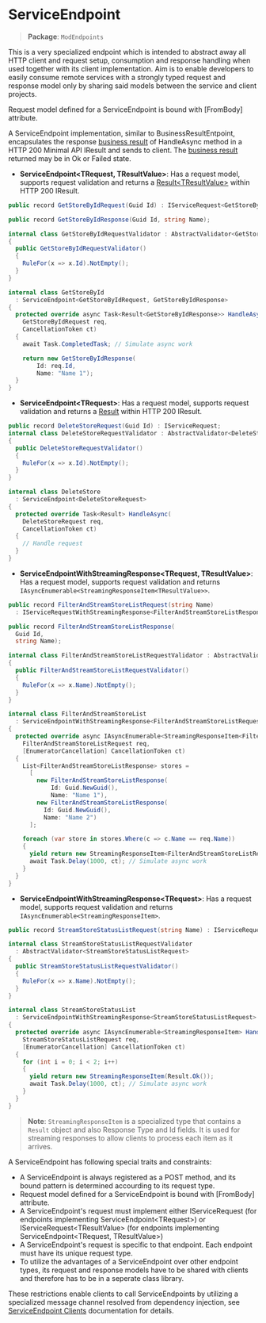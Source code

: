# ServiceEndpoint

>**Package**: `ModEndpoints`

This is a very specialized endpoint which is intended to abstract away all HTTP client and request setup, consumption and response handling when used together with its client implementation. Aim is to enable developers to easily consume remote services with a strongly typed request and response model only by sharing said models between the service and client projects.

Request model defined for a ServiceEndpoint is bound with [FromBody] attribute.

A ServiceEndpoint implementation, similar to BusinessResultEntpoint, encapsulates the response [business result](https://github.com/modabas/ModResults) of HandleAsync method in a HTTP 200 Minimal API IResult and sends to client. The [business result](https://github.com/modabas/ModResults) returned may be in Ok or Failed state.

- **ServiceEndpoint&lt;TRequest, TResultValue&gt;**: Has a request model, supports request validation and returns a [Result&lt;TResultValue&gt;](https://github.com/modabas/ModResults) within HTTP 200 IResult.
``` csharp
public record GetStoreByIdRequest(Guid Id) : IServiceRequest<GetStoreByIdResponse>;

public record GetStoreByIdResponse(Guid Id, string Name);

internal class GetStoreByIdRequestValidator : AbstractValidator<GetStoreByIdRequest>
{
  public GetStoreByIdRequestValidator()
  {
    RuleFor(x => x.Id).NotEmpty();
  }
}

internal class GetStoreById
  : ServiceEndpoint<GetStoreByIdRequest, GetStoreByIdResponse>
{
  protected override async Task<Result<GetStoreByIdResponse>> HandleAsync(
    GetStoreByIdRequest req,
    CancellationToken ct)
  {
    await Task.CompletedTask; // Simulate async work

    return new GetStoreByIdResponse(
        Id: req.Id,
        Name: "Name 1");
  }
}
```

- **ServiceEndpoint&lt;TRequest&gt;**: Has a request model, supports request validation and returns a [Result](https://github.com/modabas/ModResults) within HTTP 200 IResult.
``` csharp
public record DeleteStoreRequest(Guid Id) : IServiceRequest;
internal class DeleteStoreRequestValidator : AbstractValidator<DeleteStoreRequest>
{
  public DeleteStoreRequestValidator()
  {
    RuleFor(x => x.Id).NotEmpty();
  }
}

internal class DeleteStore
  : ServiceEndpoint<DeleteStoreRequest>
{
  protected override Task<Result> HandleAsync(
    DeleteStoreRequest req,
    CancellationToken ct)
  {
    // Handle request
  }
}
```

- **ServiceEndpointWithStreamingResponse&lt;TRequest, TResultValue&gt;**: Has a request model, supports request validation and returns `IAsyncEnumerable<StreamingResponseItem<TResultValue>>`.
``` csharp
public record FilterAndStreamStoreListRequest(string Name)
  : IServiceRequestWithStreamingResponse<FilterAndStreamStoreListResponse>;

public record FilterAndStreamStoreListResponse(
  Guid Id,
  string Name);

internal class FilterAndStreamStoreListRequestValidator : AbstractValidator<FilterAndStreamStoreListRequest>
{
  public FilterAndStreamStoreListRequestValidator()
  {
    RuleFor(x => x.Name).NotEmpty();
  }
}

internal class FilterAndStreamStoreList
  : ServiceEndpointWithStreamingResponse<FilterAndStreamStoreListRequest, FilterAndStreamStoreListResponse>
{
  protected override async IAsyncEnumerable<StreamingResponseItem<FilterAndStreamStoreListResponse>> HandleAsync(
    FilterAndStreamStoreListRequest req,
    [EnumeratorCancellation] CancellationToken ct)
  {
    List<FilterAndStreamStoreListResponse> stores =
      [
        new FilterAndStreamStoreListResponse(
            Id: Guid.NewGuid(),
            Name: "Name 1"),
        new FilterAndStreamStoreListResponse(
          Id: Guid.NewGuid(),
          Name: "Name 2")
      ];

    foreach (var store in stores.Where(c => c.Name == req.Name))
    {
      yield return new StreamingResponseItem<FilterAndStreamStoreListResponse>(store);
      await Task.Delay(1000, ct); // Simulate async work
    }
  }
}
```

- **ServiceEndpointWithStreamingResponse&lt;TRequest&gt;**: Has a request model, supports request validation and returns `IAsyncEnumerable<StreamingResponseItem>`.
``` csharp
public record StreamStoreStatusListRequest(string Name) : IServiceRequestWithStreamingResponse;

internal class StreamStoreStatusListRequestValidator
  : AbstractValidator<StreamStoreStatusListRequest>
{
  public StreamStoreStatusListRequestValidator()
  {
    RuleFor(x => x.Name).NotEmpty();
  }
}

internal class StreamStoreStatusList
  : ServiceEndpointWithStreamingResponse<StreamStoreStatusListRequest>
{
  protected override async IAsyncEnumerable<StreamingResponseItem> HandleAsync(
    StreamStoreStatusListRequest req,
    [EnumeratorCancellation] CancellationToken ct)
  {
    for (int i = 0; i < 2; i++)
    {
      yield return new StreamingResponseItem(Result.Ok());
      await Task.Delay(1000, ct); // Simulate async work
    }
  }
}
```

>**Note**: `StreamingResponseItem` is a specialized type that contains a `Result` object and also Response Type and Id fields. It is used for streaming responses to allow clients to process each item as it arrives.

A ServiceEndpoint has following special traits and constraints:
- A ServiceEndpoint is always registered as a POST method, and its bound pattern is determined accourding to its request type.
- Request model defined for a ServiceEndpoint is bound with [FromBody] attribute.
- A ServiceEndpoint's request must implement either IServiceRequest (for endpoints implementing ServiceEndpoint&lt;TRequest&gt;) or IServiceRequest&lt;TResultValue&gt; (for endpoints implementing ServiceEndpoint&lt;TRequest, TResultValue&gt;)
- A ServiceEndpoint's request is specific to that endpoint. Each endpoint must have its unique request type.
- To utilize the advantages of a ServiceEndpoint over other endpoint types, its request and response models have to be shared with clients and therefore has to be in a seperate class library.

These restrictions enable clients to call ServiceEndpoints by utilizing a specialized message channel resolved from dependency injection, see [ServiceEndpoint Clients](ServiceEndpointClients.md) documentation for details.